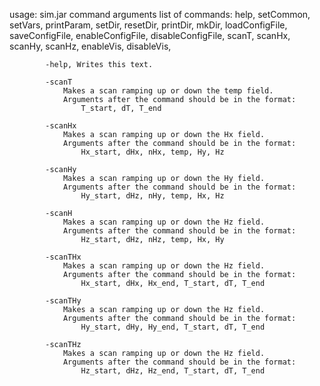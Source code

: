 usage: sim.jar command arguments
	list of commands:
			help, setCommon, setVars, printParam, setDir, resetDir, printDir, mkDir, 
			loadConfigFile, saveConfigFile, enableConfigFile, disableConfigFile, 
			scanT, scanHx, scanHy, scanHz, enableVis, disableVis, 
			
			-help, Writes this text.
			
			-scanT
				Makes a scan ramping up or down the temp field.
				Arguments after the command should be in the format:
					T_start, dT, T_end

			-scanHx
				Makes a scan ramping up or down the Hx field.
				Arguments after the command should be in the format:
					Hx_start, dHx, nHx, temp, Hy, Hz

			-scanHy
				Makes a scan ramping up or down the Hy field.
				Arguments after the command should be in the format:
					Hy_start, dHz, nHy, temp, Hx, Hz
		
			-scanH
				Makes a scan ramping up or down the Hz field.
				Arguments after the command should be in the format:
					Hz_start, dHz, nHz, temp, Hx, Hy

			-scanTHx
				Makes a scan ramping up or down the Hz field.
				Arguments after the command should be in the format:
					Hx_start, dHx, Hx_end, T_start, dT, T_end

			-scanTHy
				Makes a scan ramping up or down the Hz field. 
				Arguments after the command should be in the format:
					Hy_start, dHy, Hy_end, T_start, dT, T_end
					
			-scanTHz
				Makes a scan ramping up or down the Hz field. 
				Arguments after the command should be in the format:
					Hz_start, dHz, Hz_end, T_start, dT, T_end
					